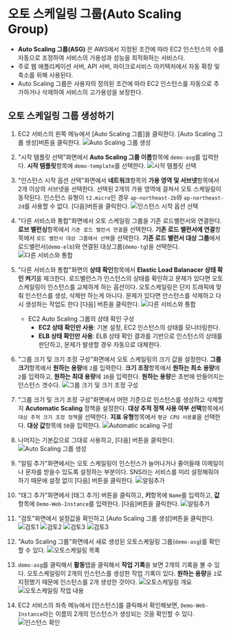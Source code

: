 # 오토 스케일링 그룹(Auto Scaling Group)
- **Auto Scaling 그룹(ASG)** 은 AWS에서 지정된 조건에 따라 EC2 인스턴스의 수를 자동으로 조정하여 서비스의 가용성과 성능을 최적화하는 서비스다.
- 주로 웹 애플리케이션 서버, API 서버, 마이크로서비스 아키텍처에서 자동 확장 및 축소를 위해 사용된다.
- Auto Scaling 그룹은 사용자의 정의된 조건에 따라 EC2 인스턴스를 자동으로 추가하거나 삭제하여 서비스의 고가용성을 보장한다.

## 오토 스케일링 그룹 생성하기
1. EC2 서비스의 왼쪽 메뉴에서 [Auto Scaling 그룹]을 클릭한다. [Auto Scaling 그룹 생성]버튼을 클릭한다.
   ![Auto Scaling 그룹 생성](../images/4/11-1.png)

2. "시작 템플릿 선택"화면에서 **Auto Scaling 그룹 이름**항목에 `demo-asg`를 입력한다. **시작 템플릿**항목에 `demo-template`를 선택한다.
   ![시작 템플릿 선택](../images/4/11-2.png)

3. "인스턴스 시작 옵션 선택"화면에서 **네트워크**항목의 **가용 영역 및 서브넷**항목에서 2개 이상의 서브넷을 선택한다. 선택된 2개의 가용 영역에 걸쳐서 오토 스케일링이 동작된다. 인스턴스 유형이 `t2.micro`인 경우 `ap-northeast-2b`와 `ap-northeast-2d`를 사용할 수 없다. [다음]버튼을 클릭한다.
   ![인스턴스 시작 옵션 선택](../images/4/11-3.png)

4. "다른 서비스와 통합"화면에서 오토 스케일링 그룹을 기존 로드밸런서와 연결한다. **로브 밸런싱**항목에서 `기존 로드 밸런서 연결`을 선택한다. **기존 로드 밸런서에 연결**항목에서 `로드 밸런서 대상 그룹에서 선택`을 선택한다. **기존 로드 밸런서 대상 그룹**에서 로드밸런서(`demo-elb`)와 연결된 대상그룹(`demo-tg`)을 선택한다.
   ![다른 서비스와 통합](../images/4/11-4.png)

5. "다른 서비스와 통합"화면의 **상태 확인**항목에서 **Elastic Load Balanacer 상태 확인 켜기**를 체크한다. 로드밸런스가 인스턴스의 상태를 확인하고 문제가 있다면 오토 스케일링이 인스턴스를 교체하게 하는 옵션이다. 오토스케일링은 단지 트래픽에 맞춰 인스턴스를 생성, 삭제만 하는게 아니다. 문제가 있다면 안스턴스를 삭제하고 다시 생성하는 작업도 한다 [다음] 버튼을 클릭한다.
   ![다른 서비스와 통합](../images/4/11-5.png)

   - EC2 Auto Scaling 그룹의 상태 확인 구성
     - **EC2 상태 확인만 사용**: 기본 설정, EC2 인스턴스의 상태를 모니터링한다.
     - **ELB 상태 확인만 사용**: ELB 상태 확인 결과를 기반으로 인스턴스의 상태를 판단하고, 문제가 발생할 경우 자동으로 대체한다.
   
6. "그룹 크기 및 크기 조정 구성"화면에서 오토 스케일링의 크기 값을 설정한다. **그룹 크기**항목에서 **원하는 용량**에 `2`를 입력한다. **크기 조정**항목에서 **원하는 최소 용량**에 `2`를 입력하고, **원하는 최대 용량**에 `10`을 입력한다. **원하는 용량**은 초반에 만들어지는 인스턴스 갯수다.
   ![그룹 크기 및 크기 조정 구성](../images/4/11-6.png)
   
7. "그룹 크기 및 크기 조정 구성"화면에서 어떤 기준으로 인스턴스를 생성하고 삭제할지 **Acutomatic Scaling** 정책을 설정한다. **대상 추적 정책 사용 여부 선택**항목에서 `대상 추적 크기 조정 정책`을 선택한다. **지표 유형**항목에서 `평균 CPU 사용률`을 선택한다. **대상 값**항목에 `50`을 입력한다.
   ![Automatic scaling 구성](../images/4/11-7.png)

8. 나머지는 기본값으로 그대로 사용하고, [다음] 버튼을 클릭한다.
   ![Auto Scaling 그룹 생성](../images/4/11-8.png)

9. "알림 추가"화면에서는 오토 스케일링이 인스턴스가 늘어나거나 줄어들때 이메일이나 문자를 받을수 있도록 설정하는 부분이다. SNS라는 서비스를 미리 설정해줘야 하기 때문에 설정 없이 [다음] 버튼을 클릭한다.
   ![알림추가](../images/4/11-9.png)

10. "태그 추가"화면에서 [태그 추가] 버튼을 클릭하고, **키**항목에 `Name`를 입력하고, **값**항목에 `Demo-Web-Instance`를 입력한다. [다음]버튼을 클릭한다.
   ![알림추가](../images/4/11-10.png)

11. "검토"화면에서 설정값을 확인하고 [Auto Scaling 그룹 생성]버튼을 클릭한다.
   ![검토1](../images/4/11-11-1.png)
   ![검토2](../images/4/11-11-2.png)
   ![검토3](../images/4/11-11-3.png)
   ![검토3](../images/4/11-11-4.png)

12. "Auto Scaling 그룹"화면에서 새로 생성된 오토스케일링 그룹(`demo-asg`)를 확인할 수 있다. 
   ![오토스케일링 목록](../images/4/11-12.png)

13. `demo-asg`를 클릭해서 **활동**탭을 클릭해서 **작업 기록**을 보면 2개의 기록을 볼 수 있다. 오토스케일링이 2개의 인스턴스를 생성한 작업 기록이 있다. **원하는 용량**을 `2`로 지정했기 때문에 인스턴스를 2개 생성한 것이다.
   ![오토스케일링 개요](../images/4/11-13-1.png)
   ![오토스케일링 작업 내용](../images/4/11-13-2.png)

14. EC2 서비스의 좌측 메뉴에서 [인스턴스]를 클릭해서 확인해보면, `Demo-Web-Instance`라는 이름의 2개의 인스턴스가 생성되는 것을 확인할 수 있다.
   ![인스턴스 확인](../images/4/11-14.png)
   